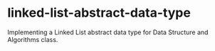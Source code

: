 # linked-list-abstract-data-type
Implementing a Linked List abstract data type for Data Structure and Algorithms class.
